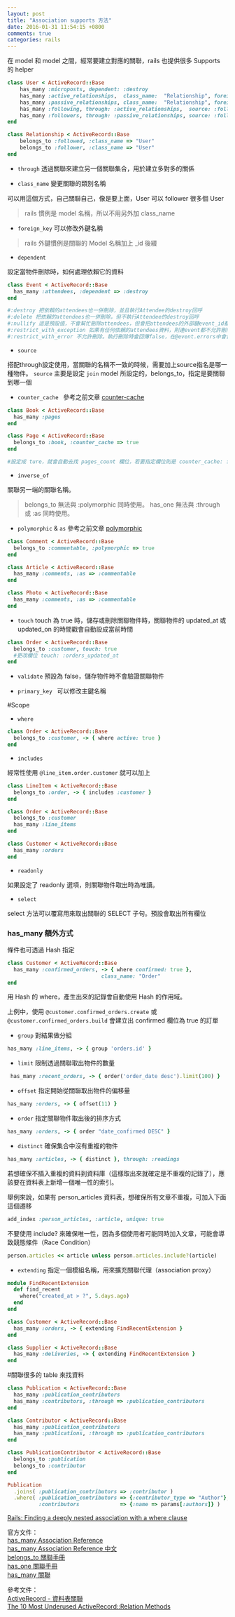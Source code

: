 ```yaml
---
layout: post
title: "Association supports 方法"
date: 2016-01-31 11:54:15 +0800
comments: true
categories: rails
---
```


在 model 和 model 之間，經常要建立對應的關聯，rails 也提供很多 Supports 的 helper

<!-- more -->

```ruby
class User < ActiveRecord::Base
	has_many :microposts, dependent: :destroy
	has_many :active_relationships,  class_name:  "Relationship", foreign_key: "follower_id", dependent: :destroy
	has_many :passive_relationships, class_name:  "Relationship", foreign_key: "followed_id", dependent: :destroy
	has_many :following, through: :active_relationships,  source: :followed
	has_many :followers, through: :passive_relationships, source: :follower
end

class Relationship < ActiveRecord::Base
    belongs_to :followed, :class_name => "User"
    belongs_to :follower, :class_name => "User"
end
```

* `through` 透過關聯來建立另一個關聯集合，用於建立多對多的關係

* `class_name` 變更關聯的類別名稱

可以用這個方式，自己關聯自己，像是要上面，User 可以 follower 很多個 User

>rails 慣例是 model 名稱，所以不用另外加 class_name

* `foreign_key` 可以修改外鍵名稱

>rails 外鍵慣例是關聯的 Model 名稱加上 _id 後綴

* `dependent`

設定當物件刪除時，如何處理依賴它的資料

```ruby
class Event < ActiveRecord::Base
  has_many :attendees, :dependent => :destroy
end

#:destroy 把依賴的attendees也一併刪除，並且執行Attendee的destroy回呼
#:delete 把依賴的attendees也一併刪除，但不執行Attendee的destroy回呼
#:nullify 這是預設值，不會幫忙刪除attendees，但會把attendees的外部鍵event_id都設成NULL
#:restrict_with_exception 如果有任何依賴的attendees資料，則連event都不允許刪除。執行刪除時會丟出錯誤例外ActiveRecord::DeleteRestrictionError。
#:restrict_with_error 不允許刪除。執行刪除時會回傳false，在@event.errors中會留有錯誤訊息。
```

* `source`

搭配through設定使用，當關聯的名稱不一致的時候，需要加上source指名是哪一種物件。
`source` 主要是設定 `join` model 所設定的，belongs_to，指定是要關聯到哪一個 

* `counter_cache ` 參考之前文章 [counter-cache](http://mgleon08.github.io/blog/2015/12/20/counter-cache/)

```ruby
class Book < ActiveRecord::Base
  has_many :pages
end

class Page < ActiveRecord::Base
  belongs_to :book, :counter_cache => true
end

#設定成 ture，就會自動去找 pages_count 欄位，若要指定欄位則是 counter_cache: :count_of_pages
```

* `inverse_of`

關聯另一端的關聯名稱。

>belongs_to 無法與 :polymorphic 同時使用。
>has_one 無法與 :through 或 :as 同時使用。

* `polymorphic` & `as` 參考之前文章 [polymorphic](http://mgleon08.github.io/blog/2015/12/20/ruby-on-rails-polymorphic-associations-and-sti/)

```ruby
class Comment < ActiveRecord::Base
  belongs_to :commentable, :polymorphic => true
end

class Article < ActiveRecord::Base
  has_many :comments, :as => :commentable
end

class Photo < ActiveRecord::Base
  has_many :comments, :as => :commentable
end
```
* `touch`
touch 為 true 時，儲存或刪除關聯物件時，關聯物件的 updated_at 或 updated_on 的時間戳會自動設成當前時間

```ruby
class Order < ActiveRecord::Base
  belongs_to :customer, touch: true
  #更改欄位 touch: :orders_updated_at
end
```

* `validate` 預設為 false，儲存物件時不會驗證關聯物件

* `primary_key ` 可以修改主鍵名稱


#Scope
* `where`

```ruby
class Order < ActiveRecord::Base
  belongs_to :customer, -> { where active: true }
end
```

* `includes`

經常性使用 `@line_item.order.customer` 就可以加上

```ruby
class LineItem < ActiveRecord::Base
  belongs_to :order, -> { includes :customer }
end

class Order < ActiveRecord::Base
  belongs_to :customer
  has_many :line_items
end

class Customer < ActiveRecord::Base
  has_many :orders
end
```

* `readonly`

如果設定了 readonly 選項，則關聯物件取出時為唯讀。

* `select`

select 方法可以覆寫用來取出關聯的 SELECT 子句。預設會取出所有欄位

### has_many 額外方式
條件也可透過 Hash 指定

```ruby
class Customer < ActiveRecord::Base
  has_many :confirmed_orders, -> { where confirmed: true },
                              class_name: "Order"
end
```
用 Hash 的 where，產生出來的記錄會自動使用 Hash 的作用域。

上例中，使用 `@customer.confirmed_orders.create` 或 `@customer.confirmed_orders.build` 會建立出 confirmed 欄位為 true 的訂單

* `group` 對結果做分組

```ruby
has_many :line_items, -> { group 'orders.id' }
```

* `limit` 限制透過關聯取出物件的數量

```ruby
 has_many :recent_orders, -> { order('order_date desc').limit(100) }
```

* `offset` 指定開始從關聯取出物件的偏移量

```ruby
has_many :orders, -> { offset(11) }
```

* `order` 指定關聯物件取出後的排序方式

```ruby
has_many :orders, -> { order "date_confirmed DESC" }
```

* `distinct` 確保集合中沒有重複的物件

```ruby
has_many :articles, -> { distinct }, through: :readings
```

若想確保不插入重複的資料到資料庫（這樣取出來就確定是不重複的記錄了），應該要在資料表上新增一個唯一性的索引。

舉例來說，如果有 person_articles 資料表，想確保所有文章不重複，可加入下面這個遷移

```ruby
add_index :person_articles, :article, unique: true
```

不要使用 include? 來確保唯一性，因為多個使用者可能同時加入文章，可能會導致競態條件（Race Condition）

```ruby
person.articles << article unless person.articles.include?(article)
```

* `extending` 指定一個模組名稱，用來擴充關聯代理（association proxy）

```ruby
module FindRecentExtension
  def find_recent
    where("created_at > ?", 5.days.ago)
  end
end

class Customer < ActiveRecord::Base
  has_many :orders, -> { extending FindRecentExtension }
end

class Supplier < ActiveRecord::Base
  has_many :deliveries, -> { extending FindRecentExtension }
end
```

#關聯很多的 table 來找資料

```ruby
class Publication < ActiveRecord::Base
  has_many :publication_contributors
  has_many :contributors, :through => :publication_contributors
end

class Contributor < ActiveRecord::Base
  has_many :publication_contributors
  has_many :publications, :through => :publication_contributors
end

class PublicationContributor < ActiveRecord::Base
  belongs_to :publication
  belongs_to :contributor
end
```
```ruby
Publication
  .joins( :publication_contributors => :contributor )
  .where( :publication_contributors => {:contributor_type => "Author"}, 
          :contributors             => {:name => params[:authors]} ) 
```

[Rails: Finding a deeply nested association with a where clause](http://stackoverflow.com/questions/14527051/rails-finding-a-deeply-nested-association-with-a-where-clause)

官方文件：  
[has_many Association Reference](http://guides.rubyonrails.org/association_basics.html#has-many-association-reference)  
[has_many Association Reference 中文](http://rails.ruby.tw/association_basics.html#has-many-%E9%97%9C%E8%81%AF%E5%8F%83%E8%80%83%E6%89%8B%E5%86%8A)  
[belongs_to 關聯手冊](http://rails.ruby.tw/association_basics.html#belongs-to-%E9%97%9C%E8%81%AF%E5%8F%83%E8%80%83%E6%89%8B%E5%86%8A)  
[has_one 關聯手冊](http://rails.ruby.tw/association_basics.html#has-one-%E9%97%9C%E8%81%AF%E5%8F%83%E8%80%83%E6%89%8B%E5%86%8A)  
[has_many 關聯](http://rails.ruby.tw/association_basics.html#has-many-%E9%97%9C%E8%81%AF%E5%8F%83%E8%80%83%E6%89%8B%E5%86%8A)

參考文件：  
[ActiveRecord - 資料表關聯](https://ihower.tw/rails4/activerecord-relationships.html)  
[The 10 Most Underused ActiveRecord::Relation Methods](http://www.mitchcrowe.com/10-most-underused-activerecord-relation-methods/)